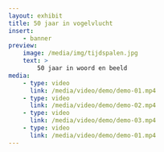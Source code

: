 ```yaml
---
layout: exhibit
title: 50 jaar in vogelvlucht
insert:
    - banner
preview: 
    image: /media/img/tijdspalen.jpg
    text: >
        50 jaar in woord en beeld
media:
    - type: video
      link: /media/video/demo/demo-01.mp4
    - type: video
      link: /media/video/demo/demo-02.mp4
    - type: video
      link: /media/video/demo/demo-03.mp4
    - type: video
      link: /media/video/demo/demo-01.mp4
---
```

